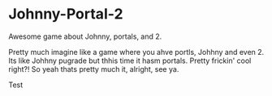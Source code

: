 # Johnny-Portal-2
Awesome game about Johnny, portals, and 2. 

Pretty much imagine like a game where you ahve portls, Johhny and even 2. Its like
Johhny pugrade but thhis time it hasm portals. Pretty frickin' cool right?! 
So yeah thats pretty much it, alright, see ya. 

Test

